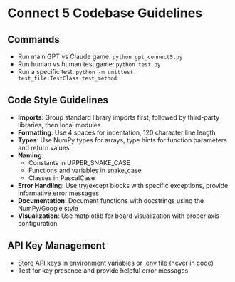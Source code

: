 # Connect 5 Codebase Guidelines

## Commands
- Run main GPT vs Claude game: `python gpt_connect5.py`
- Run human vs human test game: `python test.py`
- Run a specific test: `python -m unittest test_file.TestClass.test_method`

## Code Style Guidelines
- **Imports**: Group standard library imports first, followed by third-party libraries, then local modules
- **Formatting**: Use 4 spaces for indentation, 120 character line length
- **Types**: Use NumPy types for arrays, type hints for function parameters and return values
- **Naming**: 
  - Constants in UPPER_SNAKE_CASE
  - Functions and variables in snake_case
  - Classes in PascalCase
- **Error Handling**: Use try/except blocks with specific exceptions, provide informative error messages
- **Documentation**: Document functions with docstrings using the NumPy/Google style
- **Visualization**: Use matplotlib for board visualization with proper axis configuration

## API Key Management
- Store API keys in environment variables or .env file (never in code)
- Test for key presence and provide helpful error messages